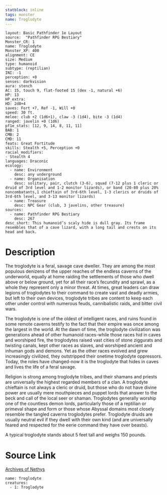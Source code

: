 ```yaml
---
statblock: inline
tags: monster
name: Troglodyte
---
```

```statblock
layout: Basic Pathfinder 1e Layout
source:  "Pathfinder RPG Bestiary"
Monster_CR: 1
name: Troglodyte
Monster_XP: 400
alignment: CE
size: Medium
type: humanoid
subtype: (reptilian)
INI: -1
perception: +0
senses: darkvision
aura: stench
AC: 15, touch 9, flat-footed 15 (dex -1, natural +6)
HP: 13
HP_extra: 
HD: 2d8+4
saves: Fort +7, Ref -1, Will +0
speed: 30 ft.
melee: club +2 (1d6+1), claw -3 (1d4), bite -3 (1d4)
ranged: javelin +0 (1d6)
pf1e_stats: [12, 9, 14, 8, 11, 11]
BAB: 1
CMB: 2
CMD: 11
feats: Great Fortitude
skills: Stealth +5, Perception +0
racial_modifiers:
- Stealth 4
languages: Draconic
ecology:
  - name: Environment
    desc: any underground
  - name: Organisation
    desc: solitary, pair, clutch (3-6), squad (7-12 plus 1 cleric or druid of 3rd level and 1-2 monitor lizards), or band (20-80 plus 20% noncombatants,1 chieftain of 3rd-6th level, 1-3 clerics or druids of 3rd-6th level, and 3-13 monitor lizards)
  - name: Treasure
    desc: NPC Gear (club, 3 javelins, other treasure)
sources:
  - name: Pathfinder RPG Bestiary
    desc: 267
desc_short: This humanoid’s scaly hide is dull gray. Its frame resembles that of a cave lizard, with a long tail and crests on its head and back.
```
# Description
The troglodyte is a feral, savage cave dweller. They are among the most populous denizens of the upper reaches of the endless caverns of the underworld, equally at home raiding the settlements of those who dwell above or below ground, yet for all their race’s fecundity and sprawl, as a whole they represent only a minor threat. At times, great leaders can draw legions of troglodytes to their command to create vast and deadly armies, but left to their own devices, troglodyte tribes are content to keep each other under control with numerous feuds, cannibalistic raids, and bitter civil wars.

The troglodyte is one of the oldest of intelligent races, and ruins found in some remote caverns testify to the fact that their empire was once among the largest in the world. At the dawn of time, the troglodyte civilization was generations ahead of other humanoid races-while those races hid in caves and worshiped fire, the troglodytes raised vast cities of stone ziggurats and twisting canals, kept other races as slaves, and worshiped ancient and inhuman gods and demons. Yet as the other races evolved and grew increasingly civilized, they outstripped their onetime troglodyte oppressors. Today, the roles have changed-now it is the troglodyte that hides in caves and lives the life of a feral savage.

Religion is strong among troglodyte tribes, and their shamans and priests are universally the highest regarded members of a clan. A troglodyte chieftain is not always a cleric or druid, but those who do not have divine power are usually mere mouthpieces and puppet lords that answer to the beck and call of the local seer or shaman. Troglodytes generally worship one of the countless demon lords, particularly those of a reptilian or primeval shape and form or those whose Abyssal domains most closely resemble the tangled caverns troglodytes prefer. Troglodyte druids are usually neutral evil if they dwell with their own kind (and are universally feared and respected for the eerie command they have over beasts).

A typical troglodyte stands about 5 feet tall and weighs 150 pounds.
# Source Link
[Archives of Nethys](https://aonprd.com/MonsterDisplay.aspx?ItemName=Troglodyte)
```encounter-table
name: Troglodyte
creatures:
  - 1: Troglodyte
```
